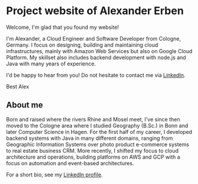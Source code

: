 # Project website of Alexander Erben

Welcome, I'm glad that you found my website!

I'm Alexander, a Cloud Engineer and Software Developer from Cologne, Germany. I focus on designing, building and maintaining cloud infrastructures, mainly with Amazon Web Services but also on Google Cloud Platform. My skillset also includes backend development with node.js and Java with many years of experience.

I'd be happy to hear from you! Do not hesitate to contact me via [LinkedIn](https://www.linkedin.com/in/alexander-e-25464713a/).

Best
Alex

## About me

Born and raised where the rivers Rhine and Mosel meet, I've since then moved to the Cologne area where I studied Geography (B.Sc.) in Bonn and later Computer Science in Hagen. For the first half of my career, I developed backend systems with Java in many different domains, ranging from Geographic Information Systems over photo product e-commerce systems to real estate business CRM.
More recently, I shifted my focus to cloud architecture and operations, building platforms on AWS and GCP with a focus on automation and event-based architectures. 

For a short bio, see my [LinkedIn profile](https://www.linkedin.com/in/alexander-e-25464713a/). 
